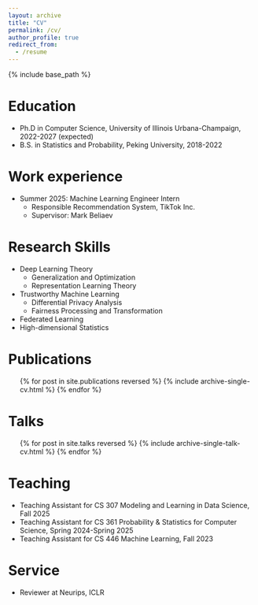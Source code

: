 ```yaml
---
layout: archive
title: "CV"
permalink: /cv/
author_profile: true
redirect_from:
  - /resume
---
```


{% include base_path %}

Education
======
* Ph.D in Computer Science, University of Illinois Urbana-Champaign, 2022-2027 (expected)
* B.S. in Statistics and Probability, Peking University, 2018-2022

Work experience
======
* Summer 2025: Machine Learning Engineer Intern
  * Responsible Recommendation System, TikTok Inc.
  * Supervisor: Mark Beliaev
  
Research Skills
======
* Deep Learning Theory
  * Generalization and Optimization
  * Representation Learning Theory
* Trustworthy Machine Learning
  * Differential Privacy Analysis
  * Fairness Processing and Transformation
* Federated Learning
* High-dimensional Statistics

Publications
======
  <ul>{% for post in site.publications reversed %}
    {% include archive-single-cv.html %}
  {% endfor %}</ul>
  
Talks
======
  <ul>{% for post in site.talks reversed %}
    {% include archive-single-talk-cv.html  %}
  {% endfor %}</ul>
  
Teaching
======
* Teaching Assistant for CS 307 Modeling and Learning in Data Science, Fall 2025
* Teaching Assistant for CS 361 Probability & Statistics for Computer Science, Spring 2024-Spring 2025
* Teaching Assistant for CS 446 Machine Learning, Fall 2023
  
Service
======
* Reviewer at Neurips, ICLR
